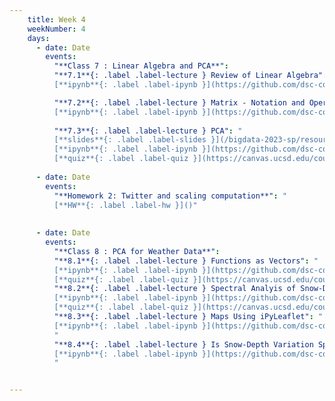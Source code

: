 ```yaml
---
    title: Week 4 
    weekNumber: 4
    days:
      - date: Date
        events:
          "**Class 7 : Linear Algebra and PCA**":
          "**7.1**{: .label .label-lecture } Review of Linear Algebra": " 
          [**ipynb**{: .label .label-ipynb }](https://github.com/dsc-courses/bigdata-2023-sp-notebooks/blob/master/notebooks/Section%201.5:%20Review%20of%20Linear%20Algebra/1.Linear%20Algebra%20Review.ipynb)"

          "**7.2**{: .label .label-lecture } Matrix - Notation and Operations": " 
          [**ipynb**{: .label .label-ipynb }](https://github.com/dsc-courses/bigdata-2023-sp-notebooks/blob/master/notebooks/Section%201.5:%20Review%20of%20Linear%20Algebra/2.Matrix%20notation%20and%20operations.ipynb)"
          
          "**7.3**{: .label .label-lecture } PCA": "
          [**slides**{: .label .label-slides }](/bigdata-2023-sp/resources/ppts/class8/PCAnew.pdf) 
          [**ipynb**{: .label .label-ipynb }](https://github.com/dsc-courses/bigdata-2023-sp-notebooks/blob/master/notebooks/Section%201.5:%20Review%20of%20Linear%20Algebra/7.PCA.ipynb) 
          [**quiz**{: .label .label-quiz }](https://canvas.ucsd.edu/courses/45123/quizzes/135421)"
          
      - date: Date
        events:
          "**Homework 2: Twitter and scaling computation**": "
          [**HW**{: .label .label-hw }]()"
          
      
      - date: Date 
        events:
          "**Class 8 : PCA for Weather Data**": 
          "**8.1**{: .label .label-lecture } Functions as Vectors": " 
          [**ipynb**{: .label .label-ipynb }](https://github.com/dsc-courses/bigdata-2023-sp-notebooks/blob/master/notebooks/Section2-PCA/PCA/3.FunctionsAsVectors.ipynb) 
          [**quiz**{: .label .label-quiz }](https://canvas.ucsd.edu/courses/45123/quizzes/135422)"
          "**8.2**{: .label .label-lecture } Spectral Analyis of Snow-Depth - Massachusetts": "
          [**ipynb**{: .label .label-ipynb }](https://github.com/dsc-courses/bigdata-2023-sp-notebooks/blob/master/notebooks/Section2-PCA/PCA/4.Spectral%20analysis%20of%20snow-depth%20in%20MA.ipynb) 
          [**quiz**{: .label .label-quiz }](https://canvas.ucsd.edu/courses/45123/quizzes/135423)"
          "**8.3**{: .label .label-lecture } Maps Using iPyLeaflet": "
          [**ipynb**{: .label .label-ipynb }](https://github.com/dsc-courses/bigdata-2023-sp-notebooks/blob/master/notebooks/Section2-PCA/PCA/5.%20maps%20using%20iPyLeaflet.ipynb) 
          "
          "**8.4**{: .label .label-lecture } Is Snow-Depth Variation Spatial or Temporal": " 
          [**ipynb**{: .label .label-ipynb }](https://github.com/dsc-courses/bigdata-2023-sp-notebooks/blob/master/notebooks/Section2-PCA/PCA/6.%20Is%20SNWD%20variation%20spatial%20or%20temporal.ipynb) 
          "


---
```

